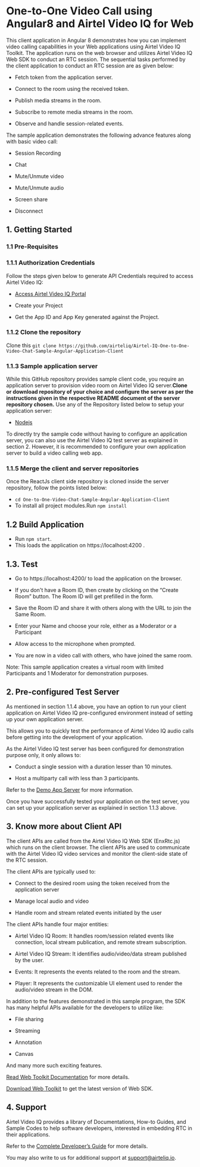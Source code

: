 # One-to-One Video Call using Angular8 and Airtel Video IQ for Web 

 

This client application in Angular 8 demonstrates how you can implement video calling capabilities in your Web applications using Airtel Video IQ Toolkit. The application runs on the web browser and utilizes Airtel Video IQ Web SDK to conduct an RTC session. The sequential tasks performed by the client application to conduct an RTC session are as given below:  

* Fetch token from the application server. 

* Connect to the room using the received token. 

* Publish media streams in the room. 

* Subscribe to remote media streams in the room. 

* Observe and handle session-related events. 

The sample application demonstrates the following advance features along with basic video call: 

* Session Recording 

* Chat 

* Mute/Unmute video 

* Mute/Unmute audio 

* Screen share 

* Disconnect 

 

## 1. Getting Started 

### 1.1 Pre-Requisites 

 
### 1.1.1 Authorization Credentials 

Follow the steps given below to generate API Credentials required to access Airtel Video IQ:  

* [Access Airtel Video IQ Portal](https://cpaasportal.videoiq.airtel.in/)

* Create your Project 

* Get the App ID and App Key generated against the Project. 

### 1.1.2 Clone the repository

Clone this ```git clone https://github.com/airteliq/Airtel-IQ-One-to-One-Video-Chat-Sample-Angular-Application-Client```

### 1.1.3 Sample application server 

While this GitHub repository provides sample client code, you require an application server to provision video room on Airtel Video IQ server.**Clone or download repository of your choice and configure the server as per the instructions given in the respective README document of the server repository chosen.** Use any of the Repository listed below to setup your application server:

* [Nodejs](https://github.com/airtel/Airtel-IQ-One-to-One-Video-Chat-Sample-Web-Application-NodeJs-Server) 

  

To directly try the sample code without having to configure an application server, you can also use the Airtel Video IQ test server as explained in section 2. However, it is recommended to configure your own application server to build a video calling web app. 

 

### 1.1.5 Merge the client and server repositories
Once the ReactJs client side repository is cloned inside the server repository, follow the points listed below:

* ```cd One-to-One-Video-Chat-Sample-Angular-Application-Client```
* To install all project modules.Run ```npm install```

## 1.2 Build Application
* Run ```npm start```.
* This loads the application on https://localhost:4200 .
 

## 1.3. Test 

* Go to https://localhost:4200/ to load the application on the browser. 

* If you don't have a Room ID, then create by clicking on the “Create Room” button. The Room ID will get prefilled in the form. 

* Save the Room ID and share it with others along with the URL to join the Same Room.  

* Enter your Name and choose your role, either as a Moderator or a Participant 

* Allow access to the microphone when prompted. 

* You are now in a video call with others, who have joined the same room. 

Note: This sample application creates a virtual room with limited Participants and 1 Moderator for demonstration purposes. 

 

## 2. Pre-configured Test Server 

As mentioned in section 1.1.4 above, you have an option to run your client application on Airtel Video IQ pre-configured environment instead of setting up your own application server.  

This allows you to quickly test the performance of Airtel Video IQ audio calls before getting into the development of your application.  

As the Airtel Video IQ test server has been configured for demonstration purpose only, it only allows to: 

* Conduct a single session with a duration lesser than 10 minutes. 

* Host a multiparty call with less than 3 participants. 

Refer to the [Demo App Server](https://videoiq.airtel.in/developer/video/sample-code/#demo-app-server) for more information.   

Once you have successfully tested your application on the test server, you can set up your application server as explained in section 1.1.3 above. 

 

## 3. Know more about Client API 

The client APIs are called from the Airtel Video IQ Web SDK (EnxRtc.js) which runs on the client browser. The client APIs are used to communicate with the Airtel Video IQ video services and monitor the client-side state of the RTC session.  

The client APIs are typically used to: 

* Connect to the desired room using the token received from the application server 

* Manage local audio and video 

* Handle room and stream related events initiated by the user 

The client APIs handle four major entities: 

* Airtel Video IQ Room: It handles room/session related events like connection, local stream publication, and remote stream subscription. 

* Airtel Video IQ Stream: It identifies audio/video/data stream published by the user. 

* Events: It represents the events related to the room and the stream. 

* Player: It represents the customizable UI element used to render the audio/video stream in the DOM. 

In addition to the features demonstrated in this sample program, the SDK has many helpful APIs available for the developers to utilize like: 

* File sharing 

* Streaming 

* Annotation 

* Canvas 

And many more such exciting features. 

[Read Web Toolkit Documentation](https://videoiq.airtel.in/developer/video-api/client-api/web-toolkit/) for more details.  

[Download Web Toolkit](https://developer.videoiq.airtel.in/wp-content/uploads/EnxRtc.js.v1.9.3.zip?ver=1.9.3) to get the latest version of Web SDK. 

 

## 4. Support 

Airtel Video IQ provides a library of Documentations, How-to Guides, and Sample Codes to help software developers, interested in embedding RTC in their applications. 

Refer to the [Complete Developer’s Guide](https://videoiq.airtel.in/developer/video-api/server-api/) for more details. 

You may also write to us for additional support at [support@airteliq.io](). 
